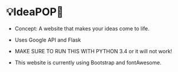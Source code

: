 # :bulb:IdeaPOP:thought_balloon:

* Concept: A website that makes your ideas come to life. 

* Uses Google API and Flask

* MAKE SURE TO RUN THIS WITH PYTHON  3.4 or it will not work!

* This website is currently using Bootstrap and fontAwesome. 


